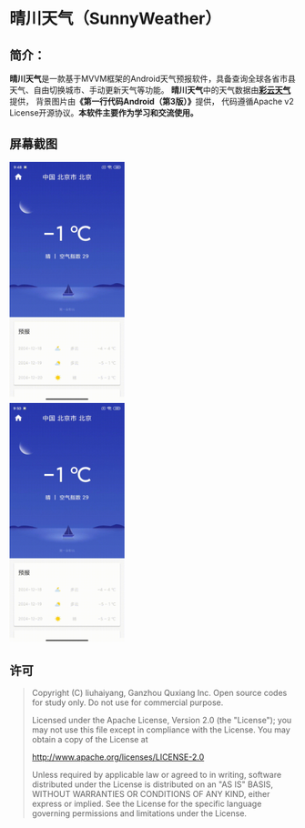 # 晴川天气（SunnyWeather）

## 简介：

**晴川天气**是一款基于MVVM框架的Android天气预报软件，具备查询全球各省市县天气、自由切换城市、手动更新天气等功能。
**晴川天气**中的天气数据由[**彩云天气**](https://caiyunai.com/api/weather_api.html)提供，
背景图片由<b>《第一行代码Android（第3版）》</b>提供，
代码遵循Apache v2 License开源协议。**本软件主要作为学习和交流使用。**

## 屏幕截图

<img src="screenshots/operation1.gif" alt="下拉刷新" width="40%" height="40%" />
<br>

<img src="screenshots/operation2.gif" alt="地理位置选择" width="40%" height="40%" />
<br>

## 许可

> Copyright (C) liuhaiyang, Ganzhou Quxiang Inc. Open source codes for study only.
> Do not use for commercial purpose.
>
> Licensed under the Apache License, Version 2.0 (the "License");
> you may not use this file except in compliance with the License.
> You may obtain a copy of the License at
>
> http://www.apache.org/licenses/LICENSE-2.0
>
> Unless required by applicable law or agreed to in writing, software
> distributed under the License is distributed on an "AS IS" BASIS,
> WITHOUT WARRANTIES OR CONDITIONS OF ANY KIND, either express or implied.
> See the License for the specific language governing permissions and
> limitations under the License.